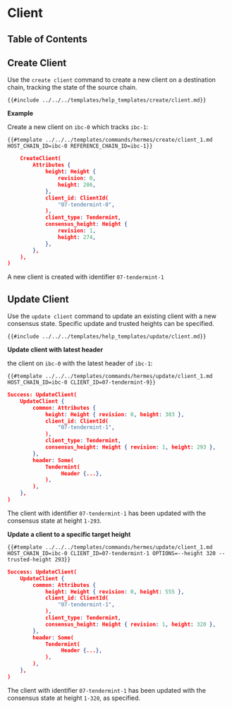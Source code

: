 # Client

## Table of Contents

<!-- toc -->

## Create Client

Use the `create client` command to create a new client on a destination chain,
tracking the state of the source chain.

```shell
{{#include ../../../templates/help_templates/create/client.md}}
```

__Example__

Create a new client on `ibc-0` which tracks `ibc-1`:

```shell
{{#template ../../../templates/commands/hermes/create/client_1.md HOST_CHAIN_ID=ibc-0 REFERENCE_CHAIN_ID=ibc-1}}
```

```json
    CreateClient(
        Attributes {
            height: Height {
                revision: 0,
                height: 286,
            },
            client_id: ClientId(
                "07-tendermint-0",
            ),
            client_type: Tendermint,
            consensus_height: Height {
                revision: 1,
                height: 274,
            },
        },
    ),
)
```

A new client is created with identifier `07-tendermint-1`

## Update Client

Use the `update client` command to update an existing client with a new consensus state.
Specific update and trusted heights can be specified.

```shell
{{#include ../../../templates/help_templates/update/client.md}}
```

__Update client with latest header__

the client on `ibc-0` with the latest header of `ibc-1`:

```shell
{{#template ../../../templates/commands/hermes/update/client_1.md HOST_CHAIN_ID=ibc-0 CLIENT_ID=07-tendermint-9}}
```

```json
Success: UpdateClient(
    UpdateClient {
        common: Attributes {
            height: Height { revision: 0, height: 303 },
            client_id: ClientId(
                "07-tendermint-1",
            ),
            client_type: Tendermint,
            consensus_height: Height { revision: 1, height: 293 },
        },
        header: Some(
            Tendermint(
                 Header {...},
            ),
        ),
    },
)
```

The client with identifier `07-tendermint-1` has been updated with the consensus state at height `1-293`.

__Update a client to a specific target height__

```shell
{{#template ../../../templates/commands/hermes/update/client_1.md HOST_CHAIN_ID=ibc-0 CLIENT_ID=07-tendermint-1 OPTIONS=--height 320 --trusted-height 293}}
```

```json
Success: UpdateClient(
    UpdateClient {
        common: Attributes {
            height: Height { revision: 0, height: 555 },
            client_id: ClientId(
                "07-tendermint-1",
            ),
            client_type: Tendermint,
            consensus_height: Height { revision: 1, height: 320 },
        },
        header: Some(
            Tendermint(
                 Header {...},
            ),
        ),
    },
)
```

The client with identifier `07-tendermint-1` has been updated with the consensus state at height `1-320`, as specified.
